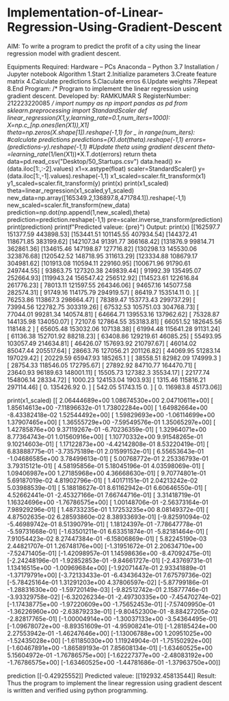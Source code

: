 # Implementation-of-Linear-Regression-Using-Gradient-Descent
AIM:
To write a program to predict the profit of a city using the linear regression model with gradient descent.  

Equipments Required: 
Hardware – PCs 
Anaconda – Python 3.7 Installation / Jupyter notebook 
Algorithm 
1.Start 
2.Initialize parameters 
3.Create feature matrix 
4.Calculate predictions 
5.Claculate erros 
6.Update weights 
7.Repeat 
8.End 
Program: 
/* 
Program to implement the linear regression using gradient descent. 
Developed by: RAMKUMAR S 
RegisterNumber:  212223220085 
*/ 
import numpy as np 
import pandas as pd 
from sklearn.preprocessing import StandardScaler 
def linear_regression(X1,y,learning_rate=0.1,num_iters=1000):  
    X=np.c_[np.ones(len(X1)),X1]  
    theta=np.zeros(X.shape[1]).reshape(-1,1) 
    for _ in range(num_iters): 
        #calculate predictions 
        predictions=(X).dot(theta).reshape(-1,1) 
        errors=(predictions-y).reshape(-1,1) 
        #Update theta using gradient descent 
        theta-=learning_rate*(1/len(X1))*X.T.dot(errors) 
    return theta 
data=pd.read_csv("Desktop/50_Startups.csv") 
data.head() 
x=(data.iloc[1:,:-2].values) 
x1=x.astype(float) 
scaler=StandardScaler() 
y=(data.iloc[1:,-1].values).reshape(-1,1) 
x1_scaled=scaler.fit_transform(x1) 
y1_scaled=scaler.fit_transform(y) 
print(x) 
print(x1_scaled) 
theta=linear_regression(x1_scaled,y1_scaled)  
new_data=np.array([165349.2,136897.8,471784.1]).reshape(-1,1) 
new_scaled=scaler.fit_transform(new_data) 
prediction=np.dot(np.append(1,new_scaled),theta) 
prediction=prediction.reshape(-1,1) 
pre=scaler.inverse_transform(prediction) 
print(prediction) 
print(f"Predicted valeue: {pre}") 
Output: 
print(x) 
[[162597.7  151377.59 443898.53] 
 [153441.51 101145.55 407934.54] 
 [144372.41 118671.85 383199.62] 
 [142107.34  91391.77 366168.42] 
 [131876.9   99814.71 362861.36] 
 [134615.46 147198.87 127716.82] 
 [130298.13 145530.06 323876.68] 
 [120542.52 148718.95 311613.29] 
 [123334.88 108679.17 304981.62] 
 [101913.08 110594.11 229160.95] 
 [100671.96  91790.61 249744.55] 
 [ 93863.75 127320.38 249839.44] 
 [ 91992.39 135495.07 252664.93] 
 [119943.24 156547.42 256512.92] 
 [114523.61 122616.84 261776.23] 
 [ 78013.11 121597.55 264346.06] 
 [ 94657.16 145077.58 282574.31] 
 [ 91749.16 114175.79 294919.57] 
 [ 86419.7  153514.11      0.  ] 
 [ 76253.86 113867.3  298664.47] 
 [ 78389.47 153773.43 299737.29] 
 [ 73994.56 122782.75 303319.26] 
 [ 67532.53 105751.03 304768.73] 
 [ 77044.01  99281.34 140574.81] 
 [ 64664.71 139553.16 137962.62] 
 [ 75328.87 144135.98 134050.07] 
 [ 72107.6  127864.55 353183.81] 
 [ 66051.52 182645.56 118148.2 ] 
 [ 65605.48 153032.06 107138.38] 
 [ 61994.48 115641.28  91131.24] 
 [ 61136.38 152701.92  88218.23] 
 [ 63408.86 129219.61  46085.25] 
 [ 55493.95 103057.49 214634.81] 
 [ 46426.07 157693.92 210797.67] 
 [ 46014.02  85047.44 205517.64] 
 [ 28663.76 127056.21 201126.82] 
 [ 44069.95  51283.14 197029.42] 
 [ 20229.59  65947.93 185265.1 ] 
 [ 38558.51  82982.09 174999.3 ] 
 [ 28754.33 118546.05 172795.67] 
 [ 27892.92  84710.77 164470.71] 
 [ 23640.93  96189.63 148001.11] 
 [ 15505.73 127382.3   35534.17] 
 [ 22177.74 154806.14  28334.72] 
 [  1000.23 124153.04   1903.93] 
 [  1315.46 115816.21 297114.46] 
 [     0.   135426.92      0.  ] 
 [   542.05  51743.15      0.  ] 
 [     0.   116983.8   45173.06]] 
 

print(x1_scaled) 
[[ 2.06444689e+00  1.08674530e+00  2.04710611e+00] 
 [ 1.85614613e+00 -7.11896632e-01  1.73802284e+00] 
 [ 1.64982664e+00 -8.43382418e-02  1.52544492e+00] 
 [ 1.59829693e+00 -1.06114699e+00  1.37907465e+00] 
 [ 1.36555729e+00 -7.59549576e-01  1.35065297e+00] 
 [ 1.42785876e+00  9.37119267e-01 -6.70236359e-01] 
 [ 1.32964071e+00  8.77364743e-01  1.01560916e+00] 
 [ 1.10770332e+00  9.91548265e-01  9.10214603e-01] 
 [ 1.17122873e+00 -4.42142808e-01  8.53220419e-01] 
 [ 6.83888775e-01 -3.73575189e-01  2.01599152e-01] 
 [ 6.55653643e-01 -1.04686585e+00  3.78499613e-01] 
 [ 5.00768772e-01  2.25336793e-01  3.79315121e-01] 
 [ 4.58195856e-01  5.18045196e-01  4.03598069e-01] 
 [ 1.09406987e+00  1.27185968e+00  4.36668630e-01] 
 [ 9.70774801e-01  5.69187019e-02  4.81902796e-01] 
 [ 1.40171151e-01  2.04213242e-02  5.03988539e-01] 
 [ 5.18818627e-01  8.61162942e-01  6.60646550e-01] 
 [ 4.52662441e-01 -2.45327166e-01  7.66744716e-01] 
 [ 3.31418719e-01  1.16324696e+00 -1.76786575e+00] 
 [ 1.00148706e-01 -2.56373164e-01  7.98929296e-01] 
 [ 1.48733235e-01  1.17253235e+00  8.08149372e-01] 
 [ 4.87502635e-02  6.28593860e-02  8.38933693e-01] 
 [-9.82591094e-02 -5.46989742e-01  8.51390791e-01] 
 [ 1.18124397e-01 -7.78647778e-01 -5.59731668e-01] 
 [-1.63501211e-01  6.63351874e-01 -5.82181464e-01] 
 [ 7.91054423e-02  8.27447384e-01 -6.15806869e-01] 
 [ 5.82245190e-03  2.44821707e-01  1.26748176e+00] 
 [-1.31951672e-01  2.20634710e+00 -7.52471405e-01] 
 [-1.42098957e-01  1.14598636e+00 -8.47092475e-01] 
 [-2.24248196e-01 -1.92852853e-01 -9.84661727e-01] 
 [-2.43769731e-01  1.13416515e+00 -1.00969684e+00] 
 [-1.92071447e-01  2.93341889e-01 -1.37179791e+00] 
 [-3.72133433e-01 -6.43436432e-01  7.67579736e-02] 
 [-5.78425164e-01  1.31291203e+00  4.37806597e-02] 
 [-5.87799186e-01 -1.28831630e+00 -1.59720149e-03] 
 [-9.82512742e-01  2.15877746e-01 -3.93329758e-02] 
 [-6.32026234e-01 -2.49730335e+00 -7.45470274e-02] 
 [-1.17438775e+00 -1.97220609e+00 -1.75652453e-01] 
 [-7.57409950e-01 -1.36226960e+00 -2.63879233e-01] 
 [-9.80452300e-01 -8.88427205e-02 -2.82817765e-01] 
 [-1.00004914e+00 -1.30037133e+00 -3.54364495e-01] 
 [-1.09678072e+00 -8.89351609e-01 -4.95908241e-01] 
 [-1.28185424e+00  2.27553942e-01 -1.46247646e+00] 
 [-1.13006788e+00  1.20951025e+00 -1.52435028e+00] 
 [-1.61185030e+00  1.11924904e-01 -1.75150292e+00] 
 [-1.60467891e+00 -1.86589193e-01  7.85608134e-01] 
 [-1.63460525e+00  5.15604972e-01 -1.76786575e+00] 
 [-1.62227377e+00 -2.48083192e+00 -1.76786575e+00] 
 [-1.63460525e+00 -1.44781686e-01 -1.37963750e+00]] 

prediction 
[[-0.42925552]] 
Predicted valeue: [[192932.45813544]] 
Result: 
Thus the program to implement the linear regression using gradient descent is written and verified using python programming. 
